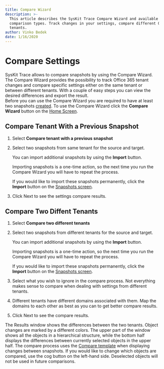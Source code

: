 ```yaml
---
title: Compare Wizard
description: >-
  This article describes the SysKit Trace Compare Wizard and available
  comparison types. Track changes in your settings, compare different O365
  tenants.
author: Vinko Bedek
date: 1/16/2020
---
```


# Compare Settings

SysKit Trace allows to compare snapshots by using the Compare Wizard.  
The Compare Wizard provides the possibility to track Office 365 tenant changes and compare specific settings either on the same tenant or between different tenants. With a couple of easy steps you can view the desired differences and export the result.  
Before you can use the Compare Wizard you are required to have at least two snapshots [created](create-snapshot.md). To use the Compare Wizard click the **Compare Wizard** button on the [Home Screen](../get-to-know-syskit-trace/home-screen.md).

## Compare Tenant With a Previous Snapshot

1. Select **Compare tenant with a previous snapshot**
2. Select two snapshots from same tenant for the source and target.

   You can import additional snapshots by using the **Import** button.

   Importing snapshots is a one-time action, so the next time you run the Compare Wizard you will have to repeat the process.

   If you would like to import these snapshots permanently, click the **Import** button on the [Snapshots screen](../get-to-know-syskit-trace/snapshots-screen.md).

3. Click Next to see the settings compare results.

## Compare Two Diffent Tenants

1. Select **Compare two different tenants**
2. Select two snapshots from different tenants for the source and target.

   You can import additional snapshots by using the **Import** button.

   Importing snapshots is a one-time action, so the next time you run the Compare Wizard you will have to repeat the process.

   If you would like to import these snapshots permanently, click the **Import** button on the [Snapshots screen](../get-to-know-syskit-trace/snapshots-screen.md).

3. Select what you wish to ignore in the compare process. Not everything makes sense to compare when dealing with settings from different tenants.
4. Different tenants have different domains associated with them. Map the domains to each other as best as you can to get better compare results.
5. Click Next to see the compare results.

The Results window shows the differences between the two tenants. Object changes are marked by a different colors. The upper part of the window shows all the objects in a hierarchical structure, while the bottom half displays the differences between currently selected objects in the upper half. The compare process uses the [Compare template](../get-to-know-syskit-trace/options-wizard.md#compare) when displaying changes between snapshots. If you would like to change which objects are compared, use the cog button on the left-hand side. Deselected objects will not be used in future comparisons.

